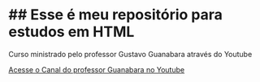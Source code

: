 # ## Esse é meu repositório para estudos em HTML
Curso ministrado pelo professor Gustavo Guanabara através do Youtube

[Acesse o Canal do professor Guanabara no Youtube](https://www.youtube.com/watch?v=Ejkb_YpuHWs&list=PLHz_AreHm4dkZ9-atkcmcBaMZdmLHft8n)
